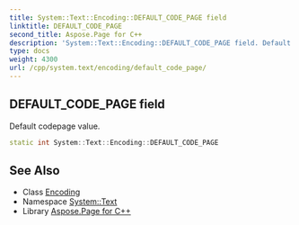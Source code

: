 ```yaml
---
title: System::Text::Encoding::DEFAULT_CODE_PAGE field
linktitle: DEFAULT_CODE_PAGE
second_title: Aspose.Page for C++
description: 'System::Text::Encoding::DEFAULT_CODE_PAGE field. Default codepage value in C++.'
type: docs
weight: 4300
url: /cpp/system.text/encoding/default_code_page/
---
```

## DEFAULT_CODE_PAGE field


Default codepage value.

```cpp
static int System::Text::Encoding::DEFAULT_CODE_PAGE
```

## See Also

* Class [Encoding](../)
* Namespace [System::Text](../../)
* Library [Aspose.Page for C++](../../../)
